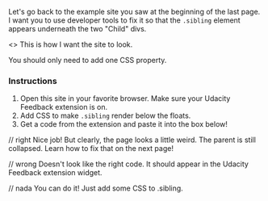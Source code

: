 Let's go back to the example site you saw at the beginning of the last page. I want you to use developer tools to fix it so that the `.sibling` element appears underneath the two "Child" divs.

<<img of the site as it should look>>
This is how I want the site to look.

You should only need to add one CSS property.

### Instructions

1. Open this site in your favorite browser. Make sure your Udacity Feedback extension is on.
2. Add CSS to make `.sibling` render below the floats.
3. Get a code from the extension and paste it into the box below!

// right
Nice job! But clearly, the page looks a little weird. The parent is still collapsed. Learn how to fix that on the next page!

// wrong
Doesn't look like the right code. It should appear in the Udacity Feedback extension widget.

// nada
You can do it! Just add some CSS to .sibling.